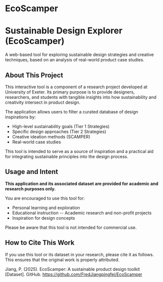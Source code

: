 # EcoScamper
# Sustainable Design Explorer (EcoScamper)

A web-based tool for exploring sustainable design strategies and creative techniques, based on an analysis of real-world product case studies.

## About This Project

This interactive tool is a component of a research project developed at University of Exeter. Its primary purpose is to provide designers, researchers, and students with tangible insights into how sustainability and creativity intersect in product design.

The application allows users to filter a curated database of design inspirations by:
-   High-level sustainability goals (Tier 1 Strategies)
-   Specific design approaches (Tier 2 Strategies)
-   Creative ideation methods (SCAMPER)
-   Real-world case studies

This tool is intended to serve as a source of inspiration and a practical aid for integrating sustainable principles into the design process.

## Usage and Intent

**This application and its associated dataset are provided for academic and research purposes only.**

You are encouraged to use this tool for:
-   Personal learning and exploration
-   Educational instruction
--   Academic research and non-profit projects
-   Inspiration for design concepts

Please be aware that this tool is not intended for commercial use.

## How to Cite This Work

If you use this tool or its dataset in your research, please cite it as follows. This ensures that the original work is properly attributed.

Jiang, P. (2025). EcoScamper: A sustainable product design toolkit [Dataset]. GitHub. https://github.com/FredJiangpingfei/EcoScamper


